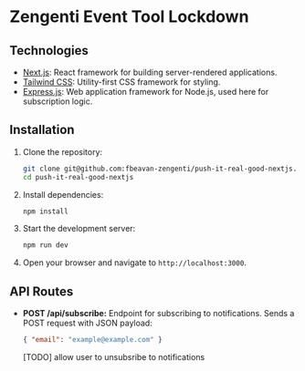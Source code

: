 # Zengenti Event Tool Lockdown

## Technologies

- [Next.js](https://nextjs.org/): React framework for building server-rendered applications.
- [Tailwind CSS](https://tailwindcss.com/): Utility-first CSS framework for styling.
- [Express.js](https://expressjs.com/): Web application framework for Node.js, used here for subscription logic.

## Installation

1. Clone the repository:

   ```bash
   git clone git@github.com:fbeavan-zengenti/push-it-real-good-nextjs.git
   cd push-it-real-good-nextjs
   ```

2. Install dependencies:

   ```bash
   npm install
   ```

3. Start the development server:

   ```bash
   npm run dev
   ```

4. Open your browser and navigate to `http://localhost:3000`.

## API Routes

- **POST /api/subscribe:**
  Endpoint for subscribing to notifications. Sends a POST request with JSON payload:

  ```json
  { "email": "example@example.com" }
  ```


  [TODO] allow user to unsubsribe to notifications
